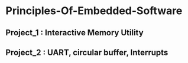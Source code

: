 # Principles-Of-Embedded-Software

## Project_1 : Interactive Memory Utility
## Project_2 : UART, circular buffer, Interrupts
